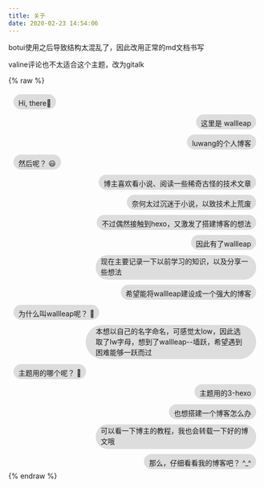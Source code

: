 ```yaml
---
title: 关于
date: 2020-02-23 14:54:06
---
```


botui使用之后导致结构太混乱了，因此改用正常的md文档书写

valine评论也不太适合这个主题，改为gitalk

{% raw %}
<style>
.talk-wrap{
	position: relative;
}
.talk-wrap::before, .talk-wrap::after{
	content: "";
	display: table;
	clear: both;
}
.talk-left, .talk-right{
	width: auto;
	max-width: 300px;
	height: 20px;
	line-height: 25px;
	padding: 5px 10px;
	font-size: 14px;
	border-radius: 20px;
	background-color: #ddd;
	margin: 5px 10px;
	clear: both;
}
.talk-right.doubleline{
	padding: 2px 10px;
	height: 45px;
	line-height: 1.5;
	border-radius: 24px;
}
.talk-right.triline{
	padding: 2px 20px;
	height: 64px;
	line-height: 1.5;
	border-radius: 34px;
}
.talk-left{
	float: left;
}
.talk-right{
	float: right;
	margin-left: 30px;
}
</style>
<div class="talk-wrap">
<div class="talk-left">Hi, there👋</div>
<div class="talk-right">这里是 wallleap</div>
<div class="talk-right">luwang的个人博客</div>
<div class="talk-left">然后呢？ 😃</div>
<div class="talk-right">博主喜欢看小说、阅读一些稀奇古怪的技术文章</div>
<div class="talk-right">奈何太过沉迷于小说，以致技术上荒废</div>
<div class="talk-right">不过偶然接触到hexo，又激发了搭建博客的想法</div>
<div class="talk-right">因此有了wallleap</div>
<div class="talk-right doubleline">现在主要记录一下以前学习的知识，以及分享一些想法</div>
<div class="talk-right">希望能将wallleap建设成一个强大的博客</div>
<div class="talk-left">为什么叫wallleap呢？ 🤔</div>
<div class="talk-right triline">本想以自己的名字命名，可感觉太low，因此选取了lw字母，想到了wallleap--墙跃，希望遇到困难能够一跃而过</div>
<div class="talk-left">主题用的哪个呢？ 🤔</div>
<div class="talk-right">主题用的3-hexo</div>
<div class="talk-right">也想搭建一个博客怎么办</div>
<div class="talk-right doubleline">可以看一下博主的教程，我也会转载一下好的博文哦</div>
<div class="talk-right">那么，仔细看看我的博客吧？ ^_^</div>
</div>
{% endraw %}
